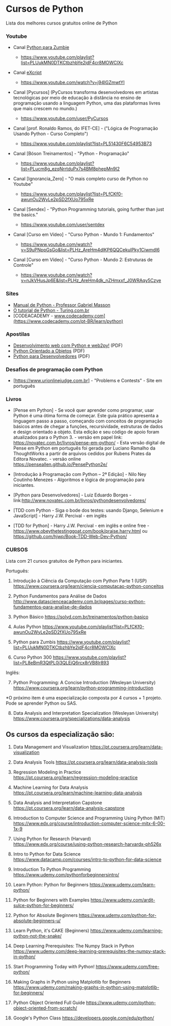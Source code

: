 # Cursos de Python
Lista dos melhores cursos gratuitos online de Python


### Youtube

* Canal [Python para Zumbie](https://www.youtube.com/channel/UCripRddD4BnaMcU833ExuwA)
  * <https://www.youtube.com/playlist?list=PLUukMN0DTKCtbzhbYe2jdF4cr8MOWClXc>

* Canal [eXcript](https://www.youtube.com/channel/UCRu4BNG9k_BRUu-aCYJsgHg)
  * <https://www.youtube.com/watch?v=j94IGZmwtYI>

* Canal [Pycursos] (PyCursos transforma desenvolvedores em artistas tecnológicas
 por meio de educação à distância no ensino de programação usando a linguagem 
 Python, uma das plataformas livres que mais crescem no mundo.)
  * <https://www.youtube.com/user/PyCursos>

* Canal [prof. Ronaldo Ramos, do IFET-CE] - ("Lógica de Programação Usando Python - Curso Completo")
  * <https://www.youtube.com/playlist?list=PL51430F6C54953B73>

* Canal [Bóson Treinamentos] - "Python - Programação"
  * <https://www.youtube.com/playlist?list=PLucm8g_ezqNrrtduPx7s4BM8phepMn9I2>
  
* Canal [Ignorancia_Zero] - "O mais completo curso de Python no Youtube"
  * <https://www.youtube.com/playlist?list=PLfCKf0-awunOu2WyLe2pSD2fXUo795xRe>

* Canal [Sendex] - "Python Programming tutorials, going further than just the basics."
  * <https://www.youtube.com/user/sentdex>
  
* Canal [Curso em Vídeo] - "Curso Python - Mundo 1: Fundamentos"
  * <https://www.youtube.com/watch?v=S9uPNppGsGo&list=PLHz_AreHm4dlKP6QQCekuIPky1CiwmdI6>

* Canal [Curso em Vídeo] - "Curso Python - Mundo 2: Estruturas de Controle"
  * <https://www.youtube.com/watch?v=nJkVHusJp6E&list=PLHz_AreHm4dk_nZHmxxf_J0WRAqy5Czye>

### Sites

* [Manual de Python - Professor Gabriel Masson](http://gmasson.com.br/guia/python.html)
* [O tutorial de Python - Turing.com.br](http://turing.com.br/pydoc/2.7/tutorial/)
* [CODEACADEMY - www.codecademy.com](https://www.codecademy.com/pt-BR/learn/python)

### Apostilas

* [Desenvolvimento web com Python e web2py!](https://dl.dropboxusercontent.com/u/830444/apostila_web2py_basico.pdf) (PDF)
* [Python Orientado a Objetos](http://www.dcc.ufrj.br/~fabiom/mab225/pythonoo.pdf) (PDF)
* [Python para Desenvolvedores](http://ark4n.files.wordpress.com/2010/01/python_para_desenvolvedores_2ed.pdf) (PDF)

### Desafios de programação com Python

* [https://www.urionlinejudge.com.br] - "Problems e Contests" - Site em português

### Livros

* [Pense em Python] - Se você quer aprender como programar, usar Python é uma ótima forma de começar. Este guia prático apresenta a linguagem passo a passo, começando com conceitos de programação básicos antes de chegar a funções, recursividade, estruturas de dados e design orientado a objeto. Esta edição e seu código de apoio foram atualizados para o Python 3. - versão em papel link: <https://novatec.com.br/livros/pense-em-python/> 
                    - Esta versão digital de Pense em Python em português foi gerada por Luciano Ramalho da ThoughtWorks a partir de arquivos cedidos por Rubens Prates da Editora Novatec. - versão online https://penseallen.github.io/PensePython2e/

* [Introdução à Programação com Python – 2ª Edição] -  Nilo Ney Coutinho Menezes - Algoritmos e lógica de programação para iniciantes.

* [Python para Desenvolvedores] -  Luiz Eduardo Borges - link:<http://www.novatec.com.br/livros/pythondesenvolvedores/>

* [TDD com Python - Siga o bode dos testes: usando Django, Selenium e JavaScript] - Harry J.W. Percival - em inglês

* [TDD for Python] - Harry J.W. Percival - em inglês e online free - https://www.obeythetestinggoat.com/book/praise.harry.html ou https://github.com/hjwp/Book-TDD-Web-Dev-Python/

### CURSOS

Lista com 21 cursos gratuitos de Python para iniciantes.

Português:

1. Introdução à Ciência da Computação com Python Parte 1 (USP)
https://www.coursera.org/learn/ciencia-computacao-python-conceitos

2. Python Fundamentos para Análise de Dados
http://www.datascienceacademy.com.br/pages/curso-python-fundamentos-para-analise-de-dados

3. Python Básico
https://solyd.com.br/treinamentos/python-basico

4. Aulas Python 
https://www.youtube.com/playlist?list=PLfCKf0-awunOu2WyLe2pSD2fXUo795xRe

5. Python para Zumbis 
https://www.youtube.com/playlist?list=PLUukMN0DTKCtbzhbYe2jdF4cr8MOWClXc

6. Curso Python 300
https://www.youtube.com/playlist?list=PL8eBmR3QtPL0j3QLEjQ6rcx8rVB8Ir893

Inglês:

7. Python Programming: A Concise Introduction (Wesleyan University)
https://www.coursera.org/learn/python-programming-introduction

*O próximo item é uma especialização composta por 4 cursos + 1 projeto. Pode se aprender Python ou SAS.

8. Data Analysis and Interpretation Specialization (Wesleyan University)
https://www.coursera.org/specializations/data-analysis

## Os cursos da especialização são:

1. Data Management and Visualization
https://pt.coursera.org/learn/data-visualization

2. Data Analysis Tools
https://pt.coursera.org/learn/data-analysis-tools

3. Regression Modeling in Practice
https://pt.coursera.org/learn/regression-modeling-practice

4. Machine Learning for Data Analysis
https://pt.coursera.org/learn/machine-learning-data-analysis

5. Data Analysis and Interpretation Capstone
https://pt.coursera.org/learn/data-analysis-capstone

9. Introduction to Computer Science and Programming Using Python (MIT)
https://www.edx.org/course/introduction-computer-science-mitx-6-00-1x-9

10. Using Python for Research (Harvard)
https://www.edx.org/course/using-python-research-harvardx-ph526x

11. Intro to Python for Data Science
https://www.datacamp.com/courses/intro-to-python-for-data-science

12. Introduction To Python Programming
https://www.udemy.com/pythonforbeginnersintro/

13. Learn Python: Python for Beginners
https://www.udemy.com/learn-python/

14. Python for Beginners with Examples
https://www.udemy.com/ardit-sulce-python-for-beginners/

15. Python for Absolute Beginners
https://www.udemy.com/python-for-absolute-beginners-u/

16. Learn Python, it's CAKE (Beginners)
https://www.udemy.com/learning-python-not-the-snake/

17. Deep Learning Prerequisites: The Numpy Stack in Python
https://www.udemy.com/deep-learning-prerequisites-the-numpy-stack-in-python/

18. Start Programming Today with Python!
https://www.udemy.com/free-python/

19. Making Graphs in Python using Matplotlib for Beginners
https://www.udemy.com/making-graphs-in-python-using-matplotlib-for-beginners/

20. Python Object Oriented Full Guide
https://www.udemy.com/python-object-oriented-from-scratch/

21. Google's Python Class
https://developers.google.com/edu/python/

